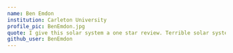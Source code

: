 ```yaml
---
name: Ben Emdon
institution: Carleton University
profile_pic: BenEmdon.jpg
quote: I give this solar system a one star review. Terrible solar system, only has 1 star.
github_user: BenEmdon
---
```

